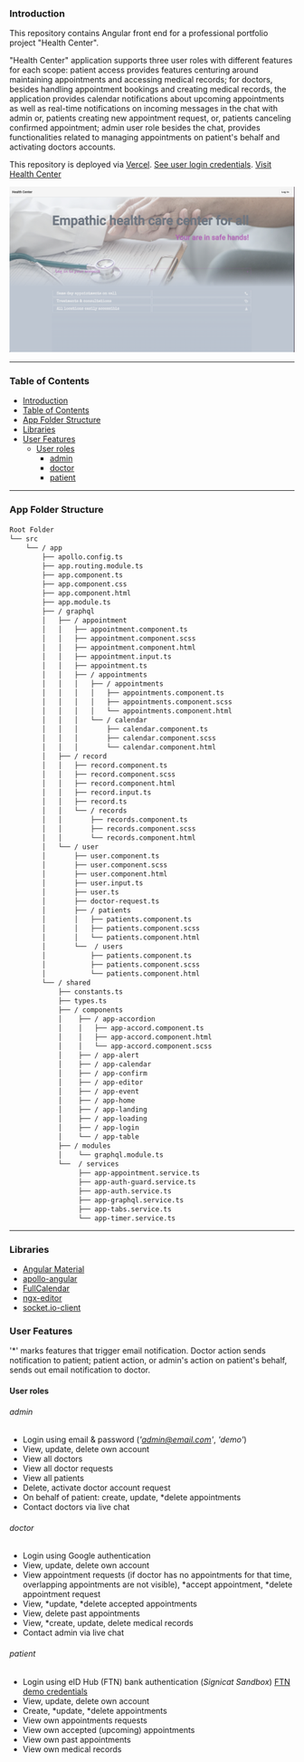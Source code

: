 ### Introduction

This repository contains Angular front end for a professional portfolio project "Health Center". 

"Health Center" application supports three user roles with different features for each scope: patient access provides features centuring around maintaining appointments and accessing medical records; for doctors, besides handling appointment bookings and creating medical records, the application provides calendar notifications about upcoming appointments as well as real-time notifications on incoming messages in the chat with admin or, patients creating new appointment request, or, patients canceling confirmed appointment; admin user role besides the chat, provides functionalities related to managing appointments on patient's behalf and activating doctors accounts.

This repository is deployed via [Vercel](https://app-fe-gamma.vercel.app/). 
[See user login credentials](#user-roles).
[Visit Health Center](https://app-fe-gamma.vercel.app/)


![](./src/assets/1.png)
___


### Table of Contents

- [Introduction](#introduction)
- [Table of Contents](#table-of-contents)
- [App Folder Structure](#app-folder-structure)
- [Libraries](#libraries)
- [User Features](#user-features)
  - [User roles](#user-roles)
      - [admin](#admin)
      - [doctor](#doctor)
      - [patient](#patient)

___

### App Folder Structure

```
Root Folder
└── src
    └── / app
        ├── apollo.config.ts
        ├── app.routing.module.ts
        ├── app.component.ts
        ├── app.component.css
        ├── app.component.html
        ├── app.module.ts
        ├── / graphql
        │   ├── / appointment
        │   │   ├── appointment.component.ts
        │   │   ├── appointment.component.scss
        │   │   ├── appointment.component.html
        │   │   ├── appointment.input.ts
        │   │   ├── appointment.ts
        │   │   ├── / appointments
        │   │   │   ├── / appointments
        │   │   │   │   ├── appointments.component.ts
        │   │   │   │   ├── appointments.component.scss
        │   │   │   │   └── appointments.component.html
        │   │   │   └── / calendar
        │   │   │       ├── calendar.component.ts
        │   │   │       ├── calendar.component.scss
        │   │   │       └── calendar.component.html
        │   ├── / record
        │   │   ├── record.component.ts
        │   │   ├── record.component.scss
        │   │   ├── record.component.html
        │   │   ├── record.input.ts
        │   │   ├── record.ts
        │   │   └── / records
        │   │       ├── records.component.ts
        │   │       ├── records.component.scss
        │   │       └── records.component.html
        │   └── / user
        │       ├── user.component.ts
        │       ├── user.component.scss
        │       ├── user.component.html
        │       ├── user.input.ts
        │       ├── user.ts
        │       ├── doctor-request.ts
        │       ├── / patients
        │       │   ├── patients.component.ts
        │       │   ├── patients.component.scss
        │       │   └── patients.component.html
        │       └──  / users
        │           ├── patients.component.ts
        │           ├── patients.component.scss
        │           └── patients.component.html
        └── / shared
            ├── constants.ts
            ├── types.ts
            ├── / components
            │    ├── / app-accordion
            │    │   ├── app-accord.component.ts
            │    │   ├── app-accord.component.html
            │    │   └── app-accord.component.scss
            │    ├── / app-alert
            │    ├── / app-calendar
            │    ├── / app-confirm
            │    ├── / app-editor
            │    ├── / app-event
            │    ├── / app-home
            │    ├── / app-landing
            │    ├── / app-loading
            │    ├── / app-login
            │    └── / app-table
            ├── / modules
            │    └── graphql.module.ts
            └──  / services
                 ├── app-appointment.service.ts
                 ├── app-auth-guard.service.ts
                 ├── app-auth.service.ts
                 ├── app-graphql.service.ts
                 ├── app-tabs.service.ts
                 └── app-timer.service.ts

```


___

### Libraries

- [Angular Material](https://material.angular.io)
- [apollo-angular](https://www.npmjs.com/package/apollo-angular)
- [FullCalendar](https://www.npmjs.com/package/fullcalendar)
- [ngx-editor](https://www.npmjs.com/package/ngx-editor)
- [socket.io-client](https://www.npmjs.com/package/socket.io-client)
  

### User Features


'*' marks features that trigger email notification. Doctor action sends notification to patient; patient action, or admin's action on patient's behalf, sends out email notification to doctor.

#### User roles

###### admin

- Login using email & password (_'admin@email.com'_, _'demo'_)
- View, update, delete own account
- View all doctors
- View all doctor requests
- View all patients 
- Delete, activate doctor account request
- On behalf of patient: create, update, *delete appointments 
- Contact doctors via live chat
  
###### doctor

- Login using Google authentication
- View, update, delete own account
- View appointment requests (if doctor has no appointments for that time, overlapping appointments are not visible), *accept appointment, *delete appointment request
- View, *update, *delete accepted appointments
- View, delete past appointments
- View, *create, update, delete medical records
- Contact admin via live chat
  
###### patient

- Login using eID Hub (FTN) bank authentication (_Signicat Sandbox_)
    [FTN demo credentials](https://developer.signicat.com/identity-methods/ftn/demo-ftn/)
- View, update, delete own account
- Create, *update, *delete appointments
- View own appointments requests
- View own accepted (upcoming) appointments
- View own past appointments
- View own medical records



